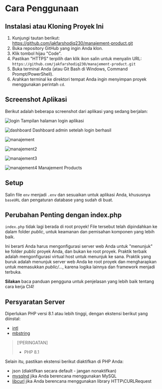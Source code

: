 # Cara Penggunaan

## Instalasi atau Kloning Proyek Ini

1. Kunjungi tautan berikut: https://github.com/jakfarshodiq230/manajement-product.git
2. Buka repository GitHub yang ingin Anda klon.
3. Klik tombol hijau "Code".
4. Pastikan "HTTPS" terpilih dan klik ikon salin untuk menyalin URL: `https://github.com/jakfarshodiq230/manajement-product.git`
5. Buka terminal Anda (atau Git Bash di Windows, Command Prompt/PowerShell).
6. Arahkan terminal ke direktori tempat Anda ingin menyimpan proyek menggunakan perintah `cd`.

## Screenshot Aplikasi

Berikut adalah beberapa screenshot dari aplikasi yang sedang berjalan:

![login](https://github.com/jakfarshodiq230/manajement-product/blob/main/public/screenshots/login.png)
Tampilan halaman login aplikasi

![dashboard](https://github.com/jakfarshodiq230/manajement-product/blob/main/public/screenshots/dashboard.png)
Dashboard admin setelah login berhasil

![manajement](https://github.com/jakfarshodiq230/manajement-product/blob/main/public/screenshots/1.png)

![manajement2](https://github.com/jakfarshodiq230/manajement-product/blob/main/public/screenshots/2.png)

![manajement3](https://github.com/jakfarshodiq230/manajement-product/blob/main/public/screenshots/3.png)

![manajement4](https://github.com/jakfarshodiq230/manajement-product/blob/main/public/screenshots/4.png)
Manajement Products


## Setup

Salin file `env` menjadi `.env` dan sesuaikan untuk aplikasi Anda, khususnya `baseURL`
dan pengaturan database yang sudah di buat.

## Perubahan Penting dengan index.php

`index.php` tidak lagi berada di root proyek! File tersebut telah dipindahkan ke dalam folder *public*,
untuk keamanan dan pemisahan komponen yang lebih baik.

Ini berarti Anda harus mengonfigurasi server web Anda untuk "menunjuk" ke folder *public* proyek Anda,
dan bukan ke root proyek. Praktik terbaik adalah mengonfigurasi virtual host untuk menunjuk ke sana. Praktik yang buruk adalah menunjuk server web Anda ke root proyek dan mengharapkan untuk memasukkan *public/...*, karena logika lainnya dan framework menjadi terbuka.

**Silakan** baca panduan pengguna untuk penjelasan yang lebih baik tentang cara kerja CI4!

## Persyaratan Server

Diperlukan PHP versi 8.1 atau lebih tinggi, dengan ekstensi berikut yang diinstal:

- [intl](http://php.net/manual/en/intl.requirements.php)
- [mbstring](http://php.net/manual/en/mbstring.installation.php)

> [!PERINGATAN]
> - PHP 8.1 

Selain itu, pastikan ekstensi berikut diaktifkan di PHP Anda:

- json (diaktifkan secara default - jangan nonaktifkan)
- [mysqlnd](http://php.net/manual/en/mysqlnd.install.php) jika Anda berencana menggunakan MySQL
- [libcurl](http://php.net/manual/en/curl.requirements.php) jika Anda berencana menggunakan library HTTP\CURLRequest
